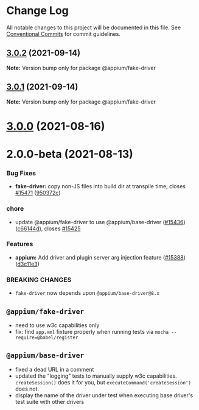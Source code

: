 # Change Log

All notable changes to this project will be documented in this file.
See [Conventional Commits](https://conventionalcommits.org) for commit guidelines.

## [3.0.2](https://github.com/appium/appium/compare/@appium/fake-driver@3.0.1...@appium/fake-driver@3.0.2) (2021-09-14)

**Note:** Version bump only for package @appium/fake-driver





## [3.0.1](https://github.com/appium/appium/compare/@appium/fake-driver@3.0.0...@appium/fake-driver@3.0.1) (2021-09-14)

**Note:** Version bump only for package @appium/fake-driver





# [3.0.0](https://github.com/appium/appium/compare/@appium/fake-driver@2.2.0...@appium/fake-driver@3.0.0) (2021-08-16)



# 2.0.0-beta (2021-08-13)


### Bug Fixes

* **fake-driver:** copy non-JS files into build dir at transpile time; closes [#15471](https://github.com/appium/appium/issues/15471) ([950372c](https://github.com/appium/appium/commit/950372c1bdf556463eac285999eba482682666db))


### chore

* update @appium/fake-driver to use @appium/base-driver ([#15436](https://github.com/appium/appium/issues/15436)) ([c66144d](https://github.com/appium/appium/commit/c66144d62b23681f91b45c45648dddf51f0ea991)), closes [#15425](https://github.com/appium/appium/issues/15425)


### Features

* **appium:** Add driver and plugin server arg injection feature ([#15388](https://github.com/appium/appium/issues/15388)) ([d3c11e3](https://github.com/appium/appium/commit/d3c11e364dffff87ac38ac8dc3ad65a1e4534a9a))


### BREAKING CHANGES

* `fake-driver` now depends upon `@appium/base-driver@8.x`

## `@appium/fake-driver`

- need to use w3c capabilities only
- fix: find `app.xml` fixture properly when running tests via `mocha --require=@babel/register`

## `@appium/base-driver`

- fixed a dead URL in a comment
- updated the "logging" tests to manually supply w3c capabilities.  `createSession()` does it for you, but `executeCommand('createSession')` does not.
- display the name of the driver under test when executing base driver's test suite with other drivers
